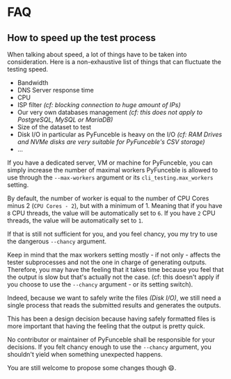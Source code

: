 # FAQ

## How to speed up the test process

<warning>

When talking about speed, a lot of things have to be taken into consideration.
Here is a non-exhaustive list of things that can fluctuate the testing speed.

- Bandwidth
- DNS Server response time
- CPU
- ISP filter _(cf: blocking connection to huge amount of IPs)_
- Our very own databases management _(cf: this does not apply to PostgreSQL, MySQL or MariaDB)_
- Size of the dataset to test
- Disk I/O in particular as PyFunceble is heavy on the I/O _(cf: RAM Drives and NVMe disks are very suitable for PyFunceble's CSV storage)_
- ...

</warning>

If you have a dedicated server, VM or machine for PyFunceble, you can simply increase
the number of maximal workers PyFunceble is allowed to use through the `--max-workers`
argument or its `cli_testing.max_workers` setting.

By default, the number of worker is equal to the number of CPU Cores minus 2 (`CPU Cores - 2`),
but with a minimum of 1.
Meaning that if you have `8` CPU threads, the value will be automatically set to `6`.
If you have `2` CPU threads, the value will be automatically set to `1`.

If that is still not sufficient for you, and you feel chancy, you my try to use the
dangerous `--chancy` argument.

<note>

Keep in mind that the max workers setting mostly - if not only - affects the tester
subprocesses and not the one in charge of generating outputs. Therefore, you may
have the feeling that it takes time because you feel that the output
is slow but that's actually not the case. (cf: this doesn't apply if you
choose to use the `--chancy` argument - or its setting switch).

Indeed, because we want to safely write the files _(Disk I/O)_, we still need
a single process that reads the submitted results and generates the outputs.

This has been a design decision because having safely formatted files is more
important that having the feeling that the output is pretty quick.

</note>

<warning>

No contributor or maintainer of PyFunceble shall be responsible for your
decisions. If you felt chancy enough to use the `--chancy` argument, you
shouldn't yield when something unexpected happens.

You are still welcome to propose some changes though :smile:.

</warning>